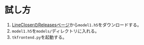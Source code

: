 # 試し方
1. [LineCloserのReleasesページ](https://github.com/hepesu/LineCloser/releases)から`model1.h5`をダウンロードする。
2. `model1.h5`を`models/`ディレクトリに入れる。
3. `tkfrontend.py`を起動する。